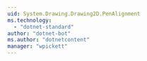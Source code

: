 ```yaml
---
uid: System.Drawing.Drawing2D.PenAlignment
ms.technology: 
  - "dotnet-standard"
author: "dotnet-bot"
ms.author: "dotnetcontent"
manager: "wpickett"
---
```

